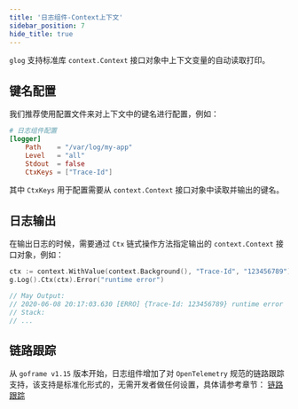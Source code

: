 ```yaml
---
title: '日志组件-Context上下文'
sidebar_position: 7
hide_title: true
---
```


`glog` 支持标准库 `context.Context` 接口对象中上下文变量的自动读取打印。

## 键名配置

我们推荐使用配置文件来对上下文中的键名进行配置，例如：

```  toml
# 日志组件配置
[logger]
    Path    = "/var/log/my-app"
    Level   = "all"
    Stdout  = false
    CtxKeys = ["Trace-Id"]

```

其中 `CtxKeys` 用于配置需要从 `context.Context` 接口对象中读取并输出的键名。

## 日志输出

在输出日志的时候，需要通过 `Ctx` 链式操作方法指定输出的 `context.Context` 接口对象，例如：

```  go
ctx := context.WithValue(context.Background(), "Trace-Id", "123456789")
g.Log().Ctx(ctx).Error("runtime error")

// May Output:
// 2020-06-08 20:17:03.630 [ERRO] {Trace-Id: 123456789} runtime error
// Stack:
// ...

```

## 链路跟踪

从 `goframe v1.15` 版本开始，日志组件增加了对 `OpenTelemetry` 规范的链路跟踪支持，该支持是标准化形式的，无需开发者做任何设置，具体请参考章节： [链路跟踪](output/goframe-v1.16-md/核心组件-重点/链路跟踪)